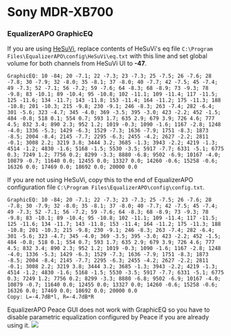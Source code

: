 # Sony MDR-XB700
### EqualizerAPO GraphicEQ
If you are using [HeSuVi](https://sourceforge.net/projects/hesuvi/), replace contents of HeSuVi's eq file `C:\Program Files\EqualizerAPO\config\HeSuVi\eq.txt` with this line and set global volume for both channels from HeSuVi UI to **-47**.
```
GraphicEQ: 10 -84; 20 -7.1; 22 -7.3; 23 -7.3; 25 -7.5; 26 -7.6; 28 -7.8; 30 -7.9; 32 -8.0; 35 -8.1; 37 -8.0; 40 -7.7; 42 -7.5; 45 -7.4; 49 -7.3; 52 -7.1; 56 -7.2; 59 -7.6; 64 -8.3; 68 -8.9; 73 -9.3; 78 -9.8; 83 -10.1; 89 -10.4; 95 -10.8; 102 -11.1; 109 -11.4; 117 -11.5; 125 -11.6; 134 -11.7; 143 -11.8; 153 -11.4; 164 -11.2; 175 -11.3; 188 -10.8; 201 -10.3; 215 -9.8; 230 -9.1; 246 -8.3; 263 -7.4; 282 -6.4; 301 -5.6; 323 -4.7; 345 -4.0; 369 -3.5; 395 -3.0; 423 -2.2; 452 -1.5; 484 -0.8; 518 0.1; 554 0.7; 593 1.7; 635 2.9; 679 3.9; 726 4.6; 777 4.5; 832 3.4; 890 2.3; 952 1.2; 1019 -0.3; 1090 -1.6; 1167 -2.8; 1248 -4.0; 1336 -5.3; 1429 -6.3; 1529 -7.3; 1636 -7.9; 1751 -8.3; 1873 -8.5; 2004 -8.4; 2145 -7.7; 2295 -6.3; 2455 -4.2; 2627 -2.2; 2811 -0.1; 3008 2.2; 3219 3.8; 3444 3.2; 3685 -1.3; 3943 -2.2; 4219 -1.3; 4514 -1.2; 4830 -1.6; 5168 -1.5; 5530 -3.5; 5917 -7.7; 6331 -5.1; 6775 0.3; 7249 1.2; 7756 0.2; 8299 -3.3; 8880 -6.8; 9502 -6.9; 10167 -4.0; 10879 -0.7; 11640 0.0; 12455 0.0; 13327 0.0; 14260 -0.6; 15258 -0.6; 16326 0.0; 17469 0.0; 18692 0.0; 20000 0.0
```
If you are not using HeSuVi, copy this to the end of EqualizerAPO configuration file `C:\Program Files\EqualizerAPO\config\config.txt`.
```
GraphicEQ: 10 -84; 20 -7.1; 22 -7.3; 23 -7.3; 25 -7.5; 26 -7.6; 28 -7.8; 30 -7.9; 32 -8.0; 35 -8.1; 37 -8.0; 40 -7.7; 42 -7.5; 45 -7.4; 49 -7.3; 52 -7.1; 56 -7.2; 59 -7.6; 64 -8.3; 68 -8.9; 73 -9.3; 78 -9.8; 83 -10.1; 89 -10.4; 95 -10.8; 102 -11.1; 109 -11.4; 117 -11.5; 125 -11.6; 134 -11.7; 143 -11.8; 153 -11.4; 164 -11.2; 175 -11.3; 188 -10.8; 201 -10.3; 215 -9.8; 230 -9.1; 246 -8.3; 263 -7.4; 282 -6.4; 301 -5.6; 323 -4.7; 345 -4.0; 369 -3.5; 395 -3.0; 423 -2.2; 452 -1.5; 484 -0.8; 518 0.1; 554 0.7; 593 1.7; 635 2.9; 679 3.9; 726 4.6; 777 4.5; 832 3.4; 890 2.3; 952 1.2; 1019 -0.3; 1090 -1.6; 1167 -2.8; 1248 -4.0; 1336 -5.3; 1429 -6.3; 1529 -7.3; 1636 -7.9; 1751 -8.3; 1873 -8.5; 2004 -8.4; 2145 -7.7; 2295 -6.3; 2455 -4.2; 2627 -2.2; 2811 -0.1; 3008 2.2; 3219 3.8; 3444 3.2; 3685 -1.3; 3943 -2.2; 4219 -1.3; 4514 -1.2; 4830 -1.6; 5168 -1.5; 5530 -3.5; 5917 -7.7; 6331 -5.1; 6775 0.3; 7249 1.2; 7756 0.2; 8299 -3.3; 8880 -6.8; 9502 -6.9; 10167 -4.0; 10879 -0.7; 11640 0.0; 12455 0.0; 13327 0.0; 14260 -0.6; 15258 -0.6; 16326 0.0; 17469 0.0; 18692 0.0; 20000 0.0
Copy: L=-4.7dB*l, R=-4.7dB*R
```
EqualizerAPO Peace GUI does not work with GraphicEQ so you have to disable parametric equalization configured by Peace if you are already using it.
![](https://raw.githubusercontent.com/jaakkopasanen/AutoEq/master/results/SBAF-Serious/innerfidelity/onear/Sony%20MDR-XB700/Sony%20MDR-XB700.png)
